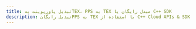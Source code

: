 ---title: تبدیل پاورپوینت بهTEX، PPS به TEX مبدل رایگان یا C++ SDKdescription: تبدیل رایگانPPS به TEX با استفاده از C++ Cloud APIs & SDK. همچنین اسناد Microsoft PowerPoint را در Cloud ایجاد، ویرایش و رندر کنید.---